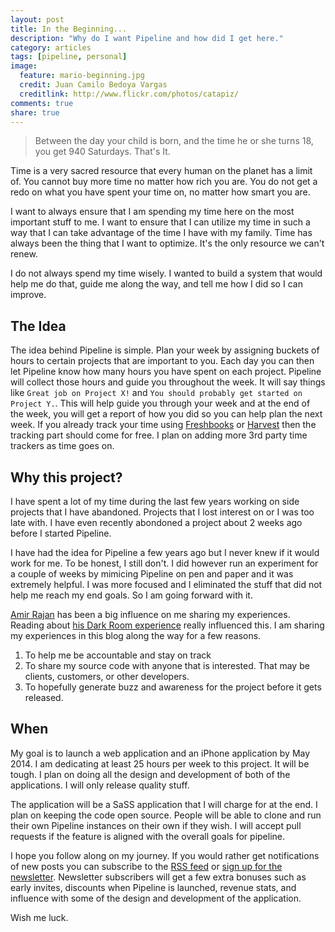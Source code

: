 ```yaml
---
layout: post
title: In the Beginning...
description: "Why do I want Pipeline and how did I get here."
category: articles
tags: [pipeline, personal]
image:
  feature: mario-beginning.jpg
  credit: Juan Camilo Bedoya Vargas
  creditlink: http://www.flickr.com/photos/catapiz/
comments: true
share: true
---
```


> Between the day your child is born, and the time he or she turns 18, you get 940 Saturdays. That's It.

Time is a very sacred resource that every human on the planet has a limit of. You cannot buy more time no matter how rich you are. You do not get a redo on what you have spent your time on, no matter how smart you are. 

I want to always ensure that I am spending my time here on the most important stuff to me. I want to ensure that I can utilize my time in such a way that I can take advantage of the time I have with my family. 
Time has always been the thing that I want to optimize. It's the only resource we can't renew.

I do not always spend my time wisely. I wanted to build a system that would help me do that, guide me along the way, and tell me how I did so I can improve.

## The Idea

The idea behind Pipeline is simple. Plan your week by assigning buckets of hours to certain projects that are important to you. Each day you can then let Pipeline know how many hours you have spent on each project. 
Pipeline will collect those hours and guide you throughout the week. It will say things like `Great job on Project X!` and `You should probably get started on Project Y.`. This will help guide you through your week and 
at the end of the week, you will get a report of how you did so you can help plan the next week. If you already track your time using [Freshbooks](http://freshbooks.com) or [Harvest](http://getharvest.com) then the 
tracking part should come for free. I plan on adding more 3rd party time trackers as time goes on.

## Why this project?

I have spent a lot of my time during the last few years working on side projects that I have abandoned. Projects that I lost interest on or I was too late with. I have even recently abondoned a project about 2 weeks ago before I started Pipeline. 

I have had the idea for Pipeline a few years ago but I never knew if it would work for me. To be honest, I still don't. I did however run an experiment for a couple of weeks by mimicing Pipeline on pen and paper and it was 
extremely helpful. I was more focused and I eliminated the stuff that did not help me reach my end goals. So I am going forward with it.

[Amir Rajan](http://amirrajan.net) has been a big influence on me sharing my experiences. Reading about [his Dark Room experience](http://amirrajan.net/a-dark-room/) really influenced this. 
I am sharing my experiences in this blog along the way for a few reasons.

1. To help me be accountable and stay on track
1. To share my source code with anyone that is interested. That may be clients, customers, or other developers.
1. To hopefully generate buzz and awareness for the project before it gets released.

## When

My goal is to launch a web application and an iPhone application by May 2014. I am dedicating at least 25 hours per week to this project. It will be tough. I plan on doing all the design and development of both of the applications. I will 
only release quality stuff. 

The application will be a SaSS application that I will charge for at the end. I plan on keeping the code open source. People will be able to clone and run their own Pipeline instances on their own if they wish.
I will accept pull requests if the feature is aligned with the overall goals for pipeline.

I hope you follow along on my journey. If you would rather get notifications of new posts you can subscribe to the [RSS feed](/feed.xml) or [sign up for the newsletter](/about/#newsletter). Newsletter subscribers will get a few extra bonuses such as early invites, 
discounts when Pipeline is launched, revenue stats, and influence with some of the design and development of the application.

Wish me luck.
